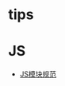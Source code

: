 # tips
<h1>JS</h1>
<ul>
  <li><a href="https://github.com/trimmeryang/tips/issues/1" target="_blank">JS模块规范</a></li>
</ul>
